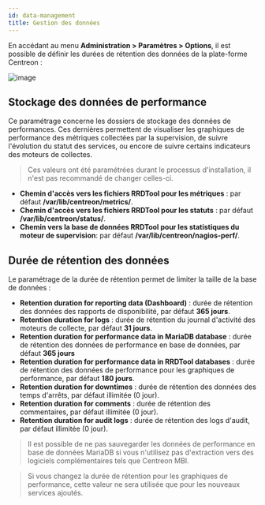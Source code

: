 ```yaml
---
id: data-management
title: Gestion des données
---
```


En accédant au menu **Administration \> Paramètres \> Options**, il est possible
de définir les durées de rétention des données de la plate-forme Centreon :

![image](../administration/data_retention.png)

## Stockage des données de performance

Ce paramétrage concerne les dossiers de stockage des données de performances.
Ces dernières permettent de visualiser les graphiques de performance des
métriques collectées par la supervision, de suivre l'évolution du statut des
services, ou encore de suivre certains indicateurs des moteurs de collectes.

> Ces valeurs ont été paramétrées durant le processus d'installation, il n'est pas
> recommandé de changer celles-ci.

- **Chemin d'accès vers les fichiers RRDTool pour les métriques** : par défaut
**/var/lib/centreon/metrics/**.
- **Chemin d'accès vers les fichiers RRDTool pour les statuts** : par défaut
**/var/lib/centreon/status/**.
- **Chemin vers la base de données RRDTool pour les statistiques du moteur de
supervision**: par défaut **/var/lib/centreon/nagios-perf/**.

## Durée de rétention des données

Le paramétrage de la durée de rétention permet de limiter la taille de la base
de données :

- **Retention duration for reporting data (Dashboard)** : durée de rétention
des données des rapports de disponibilité, par défaut **365 jours**.
- **Retention duration for logs** : durée de rétention du journal d'activité
des moteurs de collecte, par défaut **31 jours**.
- **Retention duration for performance data in MariaDB database** : durée de
rétention des données de performance en base de données, par défaut **365
jours**
- **Retention duration for performance data in RRDTool databases** : durée de
rétention des données de performance pour les graphiques de performance, par
défaut **180 jours**.
- **Retention duration for downtimes** : durée de rétention des données des
temps d'arrêts, par défaut illimitée (0 jour).
- **Retention duration for comments** : durée de rétention des commentaires,
par défaut illimitée (0 jour).
- **Retention duration for audit logs** : durée de rétention des logs d'audit,
par défaut illimitée (0 jour).

> Il est possible de ne pas sauvegarder les données de performance en base de
> données MariaDB si vous n'utilisez pas d'extraction vers des logiciels
> complémentaires tels que Centreon MBI.

> Si vous changez la durée de rétention pour les graphiques de performance, cette
> valeur ne sera utilisée que pour les nouveaux services ajoutés.
